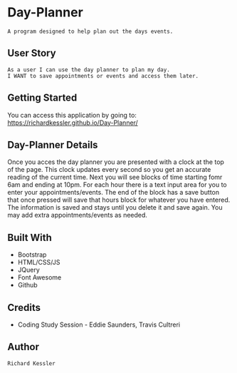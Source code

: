 # Day-Planner

```
A program designed to help plan out the days events.
```

## User Story

```
As a user I can use the day planner to plan my day.
I WANT to save appointments or events and access them later.
```

## Getting Started

You can access this application by going to: https://richardkessler.github.io/Day-Planner/

## Day-Planner Details

Once you acces the day planner you are presented with a clock at the top of the page.  This clock updates every second so you get an accurate reading of the current time.  Next you will see blocks of time starting fomr 6am and ending at 10pm.  For each hour there is a text input area for you to enter your appointments/events.  The end of the block has a save button that once pressed will save that hours block for whatever you have entered.  The information is saved and stays until you delete it and save again.  You may add extra appointments/events as needed.

## Built With

* Bootstrap
* HTML/CSS/JS
* JQuery
* Font Awesome
* Github

## Credits

* Coding Study Session - Eddie Saunders, Travis Cultreri

## Author

```
Richard Kessler
```